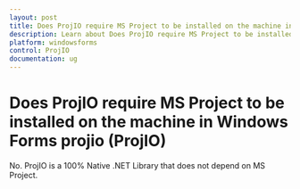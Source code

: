 ```yaml
---
layout: post
title: Does ProjIO require MS Project to be installed on the machine in Windows Forms projio control | Syncfusion
description: Learn about Does ProjIO require MS Project to be installed on the machine support in Syncfusion Windows Forms projio (ProjIO) control and more details.
platform: windowsforms
control: ProjIO
documentation: ug
---
```


# Does ProjIO require MS Project to be installed on the machine in Windows Forms projio (ProjIO)

No. ProjIO is a 100% Native .NET Library that does not depend on MS Project.

